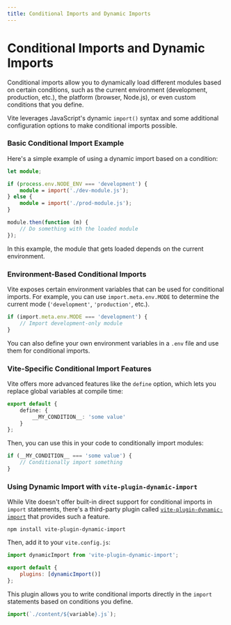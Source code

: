 ```yaml
---
title: Conditional Imports and Dynamic Imports
---
```


# Conditional Imports and Dynamic Imports

Conditional imports allow you to dynamically load different modules based on certain conditions, such as the current environment (development, production, etc.), the platform (browser, Node.js), or even custom conditions that you define.

Vite leverages JavaScript's dynamic `import()` syntax and some additional configuration options to make conditional imports possible.

### Basic Conditional Import Example

Here's a simple example of using a dynamic import based on a condition:

```ts
let module;

if (process.env.NODE_ENV === 'development') {
	module = import('./dev-module.js');
} else {
	module = import('./prod-module.js');
}

module.then(function (m) {
	// Do something with the loaded module
});
```

In this example, the module that gets loaded depends on the current environment.

### Environment-Based Conditional Imports

Vite exposes certain environment variables that can be used for conditional imports. For example, you can use `import.meta.env.MODE` to determine the current mode (`'development'`, `'production'`, etc.).

```ts
if (import.meta.env.MODE === 'development') {
	// Import development-only module
}
```

You can also define your own environment variables in a `.env` file and use them for conditional imports.

### Vite-Specific Conditional Import Features

Vite offers more advanced features like the `define` option, which lets you replace global variables at compile time:

```ts
export default {
	define: {
		__MY_CONDITION__: 'some value'
	}
};
```

Then, you can use this in your code to conditionally import modules:

```ts
if (__MY_CONDITION__ === 'some value') {
	// Conditionally import something
}
```

### Using Dynamic Import with `vite-plugin-dynamic-import`

While Vite doesn't offer built-in direct support for conditional imports in `import` statements, there's a third-party plugin called [`vite-plugin-dynamic-import`](https://www.npmjs.com/package/vite-plugin-dynamic-import) that provides such a feature.

```
npm install vite-plugin-dynamic-import
```

Then, add it to your `vite.config.js`:

```js
import dynamicImport from 'vite-plugin-dynamic-import';

export default {
	plugins: [dynamicImport()]
};
```

This plugin allows you to write conditional imports directly in the `import` statements based on conditions you define.

```js
import(`./content/${variable}.js`);
```
